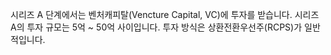 시리즈 A 단계에서는 벤처캐피탈(Vencture Capital, VC)에 투자를 받습니다.
시리즈 A의 투자 규모는 5억 ~ 50억 사이입니다.
투자 방식은 상환전환우선주(RCPS)가 일반적입니다.